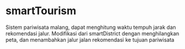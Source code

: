# smartTourism
Sistem pariwisata malang, dapat menghitung waktu tempuh jarak dan rekomendasi jalur. Modifikasi dari smartDistrict dengan menghilangkan peta, dan menambahkan jalur jalan rekomendasi ke tujuan pariwisata

